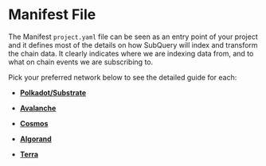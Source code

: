 # Manifest File

The Manifest `project.yaml` file can be seen as an entry point of your project and it defines most of the details on how SubQuery will index and transform the chain data. It clearly indicates where we are indexing data from, and to what on chain events we are subscribing to.

Pick your preferred network below to see the detailed guide for each:

- **[Polkadot/Substrate](./manifest/polkadot.md)**

- **[Avalanche](./manifest/avalanche.md)**

- **[Cosmos](./manifest/cosmos.md)**

- **[Algorand](./manifest/algorand.md)**

- **[Terra](./manifest/terra.md)**